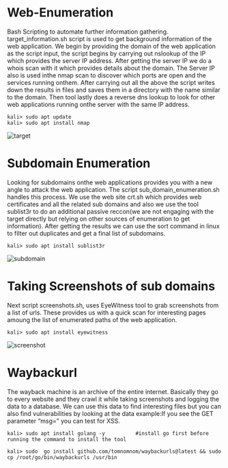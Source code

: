 # Web-Enumeration
Bash Scripting to automate further information gathering.
target_information.sh script is used to get background information of the web application. We begin by providing the domain of the web application as the script input, the script begins by carrying out nslookup of the IP which provides the server IP address. After getting the server IP we do a whois scan with it which provides details about the domain. The Server IP also is used inthe nmap scan to discover which ports are open and the services running onthem. After carrying out all the above the script writes down the results in files and saves them in a directory with the name similar to the domain. Then tool lastly does a reverse dns lookup to look for other web applications running onthe server with the same IP address.
    
    kali> sudo apt update
    kali> sudo apt install nmap
![target](https://github.com/user-attachments/assets/47db7466-d0e7-43e6-8303-d036a992143e)

# Subdomain Enumeration
Looking for subdomains onthe web applications provides you with a new angle to attack the web application. The script sub_domain_enumeration.sh handles this process. We use the web site crt.sh which provides web certificates and all the related sub domains and also we use the tool sublist3r to do an additional passive reccon(we are not engaging with the target directly but relying on other sources of enumeration to get information). After getting the results we can use the sort command in linux to filter out duplicates and get a final list of subdomains.

    kali> sudo apt install sublist3r
![subdomain](https://github.com/user-attachments/assets/3bbaee12-f220-43d1-8d25-7ea0b8213e1c)

# Taking Screenshots of sub domains
Next script screenshots.sh, uses EyeWitness tool to grab screenshots from a list of urls. These provides us with a quick scan for interesting pages amoung the list of enumerated paths of the web application.

    kali> sudo apt install eyewitness
![screenshot](https://github.com/user-attachments/assets/d0d6a654-da0b-49fa-af03-619109c24f8d)

# Waybackurl
The wayback machine is an archive of the entire internet. Basically they go to every website and they crawl it while taking screenshots and logging the data to a database. We can use this data to find interesting files but you can also find vulnerabilities by looking at the data example:If you see the GET parameter “msg=” you can test for XSS. 

    kali> sudo apt install golang -y          #install go first before running the command to install the tool

    kali> sudo  go install github.com/tomnomnom/waybackurls@latest && sudo cp /root/go/bin/waybackurls /usr/bin

